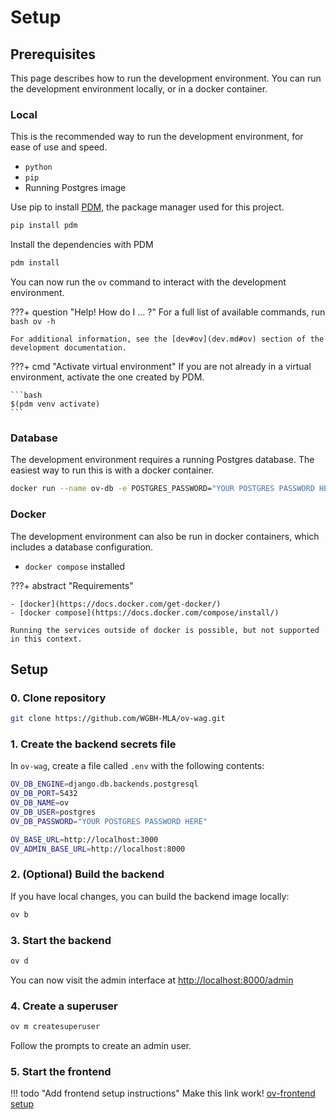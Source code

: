 # Setup

## Prerequisites
This page describes how to run the development environment. You can run the development environment locally, or in a docker container.

### Local
This is the recommended way to run the development environment, for ease of use and speed.
- `python`
- `pip`
- Running Postgres image

Use pip to install [PDM](https://pdm.fming.dev/), the package manager used for this project.

```bash
pip install pdm
```

Install the dependencies with PDM

```bash
pdm install
```

You can now run the `ov` command to interact with the development environment.

???+ question "Help! How do I ... ?"
    For a full list of available commands, run 
    ```bash
    ov -h
    ```

    For additional information, see the [dev#ov](dev.md#ov) section of the development documentation.


???+ cmd "Activate virtual environment"
    If you are not already in a virtual environment, activate the one created by PDM.

    ```bash
    $(pdm venv activate)
    ```
### Database
The development environment requires a running Postgres database. The easiest way to run this is with a docker container.

```bash
docker run --name ov-db -e POSTGRES_PASSWORD="YOUR POSTGRES PASSWORD HERE" -p 5432:5432 -d postgres:alpine
```

### Docker
The development environment can also be run in docker containers, which includes a database configuration.
- `docker compose` installed


???+ abstract "Requirements"

    - [docker](https://docs.docker.com/get-docker/)
    - [docker compose](https://docs.docker.com/compose/install/)

    Running the services outside of docker is possible, but not supported in this context.

## Setup
### 0. Clone repository
    
```bash title="Clone repository"
git clone https://github.com/WGBH-MLA/ov-wag.git
```

### 1. Create the backend secrets file

In `ov-wag`, create a file called `.env` with the following contents:

```bash title="ov-wag/.env"
OV_DB_ENGINE=django.db.backends.postgresql
OV_DB_PORT=5432
OV_DB_NAME=ov
OV_DB_USER=postgres
OV_DB_PASSWORD="YOUR POSTGRES PASSWORD HERE"

OV_BASE_URL=http://localhost:3000
OV_ADMIN_BASE_URL=http://localhost:8000
```

### 2. (Optional) Build the backend
If you have local changes, you can build the backend image locally:
```bash title="Build the backend"
ov b
```

### 3. Start the backend

```bash title="Start the backend"
ov d
```
You can now visit the admin interface at [http://localhost:8000/admin](http://localhost:8000/admin)

### 4. Create a superuser
```bash title="Create a superuser"
ov m createsuperuser
```

Follow the prompts to create an admin user.

### 5. Start the frontend

!!! todo "Add frontend setup instructions"
    Make this link work! [ov-frontend setup](https://wgbh-mla.github.io/ov-frontend/dev/)